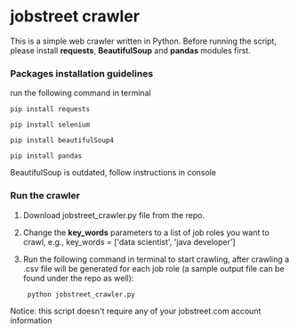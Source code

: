 # jobstreet crawler

This is a simple web crawler written in Python.
Before running the script, please install **requests**, **BeautifulSoup** and **pandas** modules first.


### Packages installation guidelines

run the following command in terminal

	pip install requests
	
	pip install selenium
	
	pip install beautifulSoup4

	pip install pandas

BeautifulSoup is outdated, follow instructions in console

### Run the crawler

1) Download jobstreet_crawler.py file from the repo.

2) Change the **key_words** parameters to a list of job roles you want to crawl, e.g., key_words = ['data scientist', 'java developer']

3) Run the following command in terminal to start crawling, after crawling a .csv file will be generated for each job role (a sample output file can be found under the repo as well):

		python jobstreet_crawler.py

Notice: this script doesn't require any of your jobstreet.com account information
